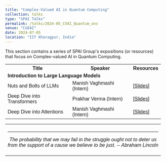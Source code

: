 ```yaml
---
title: "Complex-Valued AI in Quantum Computing" 
collection: talks
type: "SPAI Talks"
permalink: /talks/2024-05_CVAI_Quantum_ons
venue: "CoEAI"
date: 2024-07-05
location: "IIT Kharagpur, India"
---
```

<p style="text-align:left;">
   This section contains a series of SPAI Group's expositions (or resources) that focus on Complex-valued AI in Quantum Computing. 
</p>
<html>
<head>
<style>
table {
  font-family: arial, sans-serif;
  border-collapse: collapse;
  width: 100%;
}
   
td[colspan]:not([colspan="1"]) {
    text-align: center;
}

td, th {
  border: 1px solid #dddddd;
  text-align: left;
  padding: 8px;
}

tr:nth-child(even) {
  background-color: #dddddd;
}
</style>
</head>
<body>

<table>
  <tr>
    <th>Title</th>
    <th>Speaker</th>
    <th>Resources</th>
  </tr>
   <tr>
    <td colspan="3"><b>Introduction to Large Language Models</b></td>
  </tr>
  <tr>
    <td>Nuts and Bolts of LLMs</td>
    <td>Manish Vaghmashi (Intern)</td>
    <td><a href="https://drive.google.com/file/d/1QmEcSY_Vh2rgTsWunZDrK3L21dvWxclZ/view?usp=sharing">&#91;Slides&#93;</a></td>
  </tr>  
    <tr>
    <td>Deep Dive into Transformers</td>
    <td>Prakhar Verma (Intern)</td>
    <td><a href="https://drive.google.com/file/d/1xeA3Sdr524o_WD-lakM58NFB6tSwlebg/view?usp=sharing">&#91;Slides&#93;</a></td>
  </tr>  
    <tr>
    <td>Deep Dive into Attentions</td>
    <td>Manish Vaghmashi (Intern)</td>
    <td><a href="https://drive.google.com/file/d/1nX6h6acu6AUC-adKKsXqchLgVy7JuUW2/view?usp=sharing">&#91;Slides&#93;</a></td>
  </tr>  
</table>

</body>
</html>

 <table style="width:100%;border:0px;border-spacing:0px;border-collapse:collapse;margin-right:auto;margin-left:auto;"><tbody>
            <tr>
            <td style="padding:8px;width:100%;vertical-align:middle;border:0px">
                 <p>
<hr>
<center>
<i>The probability that we may fail in the struggle ought not to deter us from the support of a cause we believe to be just. -- Abraham Lincoln </i>

</center>
              </p>
            </td>
          </tr>

